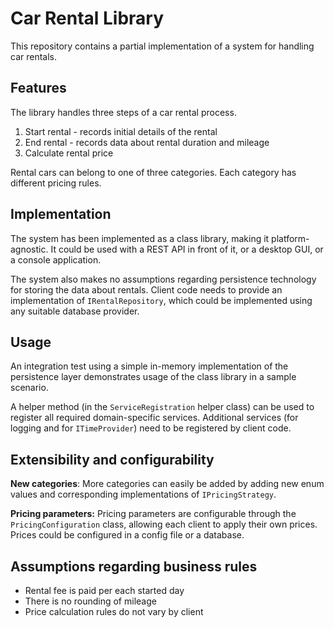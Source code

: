 # Car Rental Library

This repository contains a partial implementation of a system for handling car rentals.

## Features

The library handles three steps of a car rental process.
1. Start rental - records initial details of the rental
2. End rental - records data about rental duration and mileage
3. Calculate rental price
 
Rental cars can belong to one of three categories. Each category has different pricing rules.

## Implementation

The system has been implemented as a class library, making it platform-agnostic.
It could be used with a REST API in front of it, or a desktop GUI, or a console application.

The system also makes no assumptions regarding persistence technology for storing the data about rentals. Client code 
needs to provide an implementation of `IRentalRepository`, which could be implemented using any suitable database provider.

## Usage

An integration test using a simple in-memory implementation of the persistence layer demonstrates usage of the class
library in a sample scenario.

A helper method (in the `ServiceRegistration` helper class) can be used to register all required domain-specific services.
Additional services (for logging and for `ITimeProvider`) need to be registered by client code.

## Extensibility and configurability

**New categories**:
More categories can easily be added by adding new enum values and corresponding implementations of `IPricingStrategy`.

**Pricing parameters:**
Pricing parameters are configurable through the `PricingConfiguration` class, allowing each client to apply their own 
prices. Prices could be configured in a config file or a database.

## Assumptions regarding business rules

- Rental fee is paid per each started day
- There is no rounding of mileage
- Price calculation rules do not vary by client